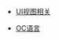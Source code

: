 
- [UI视图相关](https://github.com/dannyCaiHaoming/MyGitProfject/tree/master/iOS%E9%9D%A2%E8%AF%95%E5%87%86%E5%A4%87/1.UI%E8%A7%86%E5%9B%BE%E7%9B%B8%E5%85%B3)


- [OC语言](https://github.com/dannyCaiHaoming/MyGitProfject/tree/master/iOS%E9%9D%A2%E8%AF%95%E5%87%86%E5%A4%87/2.OC%E8%AF%AD%E8%A8%80)

